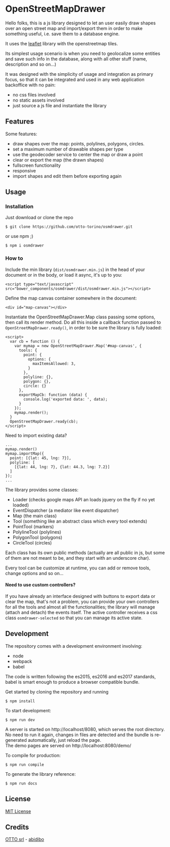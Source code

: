 # OpenStreetMapDrawer

Hello folks, this is a js library designed to let an user easily draw shapes over an open street map and import/export them in order to make something useful, i.e. save them to a database engine.

It uses the [leaflet](https://leafletjs.com/) library with the openstreetmap tiles.

Its simplest usage scenario is when you need to geolocalize some entities and save such info in the database, along with all other stuff (name, description and so on...)

It was designed with the simplicity of usage and integration as primary focus, so that it can be integrated and used in any web application backoffice with no pain:

- no css files involved
- no static assets involved
- just source a js file and instantiate the library

## Features

Some features:

- draw shapes over the map: points, polylines, polygons, circles.
- set a maximum number of drawable shapes per type
- use the geodecoder service to center the map or draw a point
- clear or export the map (the drawn shapes)
- fullscreen functionality
- responsive
- import shapes and edit them before exporting again

## Usage

### Installation

Just download or clone the repo

    $ git clone https://github.com/otto-torino/osmdrawer.git

or use npm ;)

    $ npm i osmdrawer

### How to

Include the min library (`dist/osmdrawer.min.js`) in the head of your document or in the body, or load it async, it's up to you:

    <script type="text/javascript" src="bower_components/osmdrawer/dist/osmdrawer.min.js"></script>

Define the map canvas container somewhere in the document:

    <div id="map-canvas"></div>

Instantiate the OpenStreetMapDrawer.Map class passing some options, then call its render method. Do all this inside a callback function passed to `OpenStreetMapDrawer.ready()`, in order to be sure the library is fully loaded:

    <script>
      var cb = function () {
        var mymap = new OpenStreetMapDrawer.Map('#map-canvas', {
          tools: {
            point: {
              options: {
                maxItemsAllowed: 3,
              }
            },
            polyline: {},
            polygon: {},
            circle: {}
          },
          exportMapCb: function (data) {
            console.log('exported data: ', data);
          }
        });
        mymap.render();
      }
      OpenStreetMapDrawer.ready(cb);
    </script>

Need to import existing data?

    ...
    mymap.render()
    mymap.importMap({
      point: [{lat: 45, lng: 7}],
      polyline: [
        [{lat: 44, lng: 7}, {lat: 44.3, lng: 7.2}]
      ]
    });
    ...

The library provides some classes:

- Loader (checks google maps API an loads jquery on the fly if no yet loaded)
- EventDispatcher (a mediator like event dispatcher)
- Map (the main class)
- Tool (something like an abstract class which every tool extends)
- PointTool (markers)
- PolylineTool (polylines)
- PolygonTool (polygons)
- CircleTool (circles)

Each class has its own public methods (actually are all public in js, but some of them are not meant to be, and they start with an underscore char).

Every tool can be customize at runtime, you can add or remove tools, change options and so on...

#### Need to use custom controllers?

If you have already an interface designed with buttons to export data or clear the map, that's not a problem, you can provide your own controllers for all the tools and almost all the functionalities; the library will manage (attach and detach) the events itself. The active controller receives a css class `osmdrawer-selected` so that you can manage its active state.

## Development

The repository comes with a development environment involving:

- node
- webpack
- babel

The code is written following the es2015, es2016 and es2017 standards, babel is smart enough to produce a browser compatible bundle.

Get started by cloning the repository and running

    $ npm install

To start development:

    $ npm run dev

A server is started on http://localhost/8080, which serves the root directory. No need to run it again, changes in files are detected and the bundle is re-generated automatically, just reload the page.    
The demo pages are served on http://localhost:8080/demo/

To compile for production:

    $ npm run compile

To generate the library reference:

    $ npm run docs


## License

[MIT License](https://opensource.org/licenses/MIT)

## Credits

[OTTO srl](http://www.otto.to.it) - [abidibo](http://www.abidibo.net)
